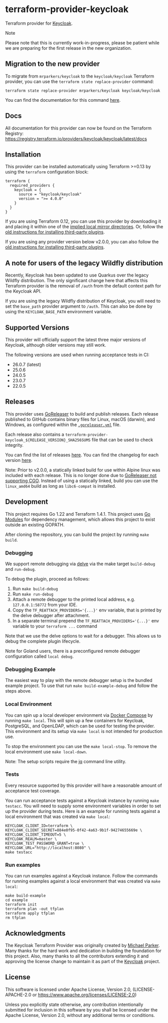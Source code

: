 # terraform-provider-keycloak
Terraform provider for [Keycloak](https://www.keycloak.org/).

> [!NOTE]
> Please note that this is currently work-in-progress, please be patient while we are preparing for the first release in the new organization.

## Migration to the new provider

To migrate from `mrparkers/keycloak` to the `keycloak/keycloak` Terraform provider, you can use the `terraform state replace-provider` command:
```
terraform state replace-provider mrparkers/keycloak keycloak/keycloak
```
You can find the documentation for this command [here](https://developer.hashicorp.com/terraform/cli/commands/state/replace-provider).

## Docs

All documentation for this provider can now be found on the Terraform Registry: https://registry.terraform.io/providers/keycloak/keycloak/latest/docs

## Installation

This provider can be installed automatically using Terraform >=0.13 by using the `terraform` configuration block:

```hcl
terraform {
  required_providers {
    keycloak = {
      source = "keycloak/keycloak"
      version = ">= 4.0.0"
    }
  }
}
```

If you are using Terraform 0.12, you can use this provider by downloading it and placing it within
one of the [implied local mirror directories](https://www.terraform.io/docs/commands/cli-config.html#implied-local-mirror-directories).
Or, follow the [old instructions for installing third-party plugins](https://www.terraform.io/docs/configuration-0-11/providers.html#third-party-plugins).

If you are using any provider version below v2.0.0, you can also follow the [old instructions for installing third-party plugins](https://www.terraform.io/docs/configuration-0-11/providers.html#third-party-plugins).

## A note for users of the legacy Wildfly distribution

Recently, Keycloak has been updated to use Quarkus over the legacy Wildfly distribution. The only significant change here
that affects this Terraform provider is the removal of `/auth` from the default context path for the Keycloak API.

If you are using the legacy Wildfly distribution of Keycloak, you will need to set the `base_path` provider argument to
`/auth`. This can also be done by using the `KEYCLOAK_BASE_PATH` environment variable.

## Supported Versions

This provider will officially support the latest three major versions of Keycloak, although older versions may still work.

The following versions are used when running acceptance tests in CI:

- 26.0.7 (latest)
- 25.0.6
- 24.0.5
- 23.0.7
- 22.0.5

## Releases

This provider uses [GoReleaser](https://goreleaser.com/) to build and publish releases. Each release published to GitHub
contains binary files for Linux, macOS (darwin), and Windows, as configured within the [`.goreleaser.yml`](https://github.com/keycloak/terraform-provider-keycloak/blob/master/.goreleaser.yml)
file.

Each release also contains a `terraform-provider-keycloak_${RELEASE_VERSION}_SHA256SUMS` file that can be used to check integrity.

You can find the list of releases [here](https://github.com/keycloak/terraform-provider-keycloak/releases).
You can find the changelog for each version [here](https://github.com/keycloak/terraform-provider-keycloak/blob/master/CHANGELOG.md).

Note: Prior to v2.0.0, a statically linked build for use within Alpine linux was included with each release. This is no longer
done due to [GoReleaser not supporting CGO](https://goreleaser.com/limitations/cgo/). Instead of using a statically linked,
build you can use the `linux_amd64` build as long as `libc6-compat` is installed.

## Development

This project requires Go 1.22 and Terraform 1.4.1.
This project uses [Go Modules](https://github.com/golang/go/wiki/Modules) for dependency management, which allows this project to exist outside an existing GOPATH.

After cloning the repository, you can build the project by running `make build`.

### Debugging

We support remote debugging via [delve](https://github.com/go-delve/delve) via the make target `build-debug` and `run-debug`.

To debug the plugin, proceed as follows:
1) Run `make build-debug`
2) Run `make run-debug`
3) Attach a remote debugger to the printed local address, e.g. `127.0.0.1:58772` from your IDE.
4) Copy the `TF_REATTACH_PROVIDERS='{...}'` env variable, that is printed by the delve debugger after attachment.
5) In a separate terminal prepend the `TF_REATTACH_PROVIDERS='{...}'` env variable to your `terraform ...` command

Note that we use the delve options to wait for a debugger. This allows us to debug the complete
plugin lifecycle.

Note for Goland users, there is a preconfigured remote debugger configuration called `local debug`.

### Debugging Example

The easiest way to play with the remote debugger setup is the bundled example project.
To use that run `make build-example-debug` and follow the steps above.

### Local Environment

You can spin up a local developer environment via [Docker Compose](https://docs.docker.com/compose/) by running `make local`.
This will spin up a few containers for Keycloak, PostgreSQL, and OpenLDAP, which can be used for testing the provider.
This environment and its setup via `make local` is not intended for production use.

To stop the environment you can use the `make local-stop`. To remove the local environment use `make local-down`.

Note: The setup scripts require the [jq](https://stedolan.github.io/jq/) command line utility.

### Tests

Every resource supported by this provider will have a reasonable amount of acceptance test coverage.

You can run acceptance tests against a Keycloak instance by running `make testacc`. You will need to supply some environment
variables in order to set up the provider during tests. Here is an example for running tests against a local environment
that was created via `make local`:

```
KEYCLOAK_CLIENT_ID=terraform \
KEYCLOAK_CLIENT_SECRET=884e0f95-0f42-4a63-9b1f-94274655669e \
KEYCLOAK_CLIENT_TIMEOUT=5 \
KEYCLOAK_REALM=master \
KEYCLOAK_TEST_PASSWORD_GRANT=true \
KEYCLOAK_URL="http://localhost:8080" \
make testacc
```

### Run examples

You can run examples against a Keycloak instance.
Follow the commands for running examples against a local environment that was created via `make local`:

```
make build-example
cd example
terraform init
terraform plan -out tfplan
terraform apply tfplan
rm tfplan
```

## Acknowledgments

The Keycloak Terraform Provider was originally created by [Michael Parker](https://github.com/mrparkers). Many thanks for the hard work and dedication in building the foundation for this project.
Also, many thanks to all the contributors extending it and approving the license change to maintain it as part of the [Keycloak](https://www.keycloak.org/) project.

## License

This software is licensed under Apache License, Version 2.0, (LICENSE-APACHE-2.0 or https://www.apache.org/licenses/LICENSE-2.0)

Unless you explicitly state otherwise, any contribution intentionally submitted for inclusion in this software by you shall be licensed under the Apache License, Version 2.0, without any additional terms or conditions.
